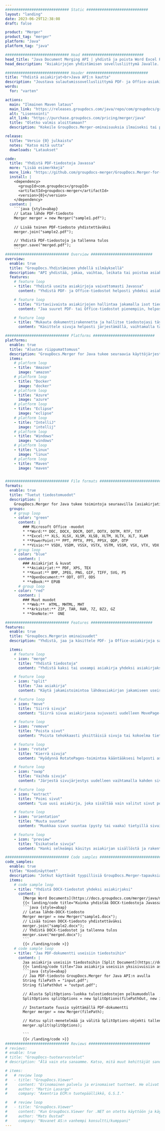 ```yaml
---
############################# Static ############################
layout: "landing"
date: 2023-06-29T12:38:08
draft: false

product: "Merger"
product_tag: "merger"
platform: "Java"
platform_tag: "java"

############################# Head ############################
head_title: "Java Document Merging API | yhdistä ja poista Word Excel PDF XPS EPUB"
head_description: "Asiakirjojen yhdistämisen sovellusliittymä Javalle. Yhdistä, jaa, vaihda, järjestä ja poista PDF-, Microsoft Word-, Excel-, esityksiä, Visio-, XPS- ja EPUB-muotoisia sivuja."

############################# Header ############################
title: "Yhdistä asiakirjat<br>Java API:n kautta"
description: "Joustava sulautumissovellusliittymä PDF- ja Office-asiakirjojen yhdistämiseen, jakamiseen tai muokkaamiseen"
words:
  for: "varten"

actions:
  main: "Ilmainen Maven lataus"
  main_link: "https://releases.groupdocs.com/java/repo/com/groupdocs/groupdocs-merger/"
  alt: "Lisensointi"
  alt_link: "https://purchase.groupdocs.com/pricing/merger/java"
  title: "Oletko valmis aloittamaan?"
  description: "Kokeile GroupDocs.Merger-ominaisuuksia ilmaiseksi tai pyydä lisenssi"

release:
  title: "Versio {0} julkaistu"
  notes: "Katso mitä uutta"
  downloads: "Lataukset"

code:
  title: "Yhdistä PDF-tiedostoja Javassa"
  more: "Lisää esimerkkejä"
  more_link: "https://github.com/groupdocs-merger/GroupDocs.Merger-for-Java"
  install: |
    <dependency>
      <groupId>com.groupdocs</groupId>
      <artifactId>groupdocs-merger</artifactId>
      <version>{0}</version>
    </dependency>
  content: |
    ```java {style=abap}   
    // Lataa lähde PDF-tiedosto
    Merger merger = new Merger("sample1.pdf");
    
    // Lisää toinen PDF-tiedosto yhdistettäväksi
    merger.join("sample2.pdf");

    // Yhdistä PDF-tiedostoja ja tallenna tulos
    merger.save("merged.pdf");
    ```
############################# Overview ############################
overview:
  enable: true
  title: "GroupDocs.Yhdistäminen yhdellä silmäyksellä"
  description: "API yhdistää, jakaa, vaihtaa, leikata tai poistaa asiakirjoja, dioja ja kaavioita Java-sovelluksissa"
  features:
    # feature loop
    - title: "Yhdistä useita asiakirjoja vaivattomasti Javassa"
      content: "Yhdistä PDF- ja Office-tiedostot helposti yhdeksi asiakirjaksi Javassa hyödyntäen GroupDocs.Merger-kirjaston ominaisuuksia. Hyödynnä sen laajaa muototukea, jonka avulla voit yhdistää saumattomasti eri tiedostotyyppejä, mikä johtaa kätevään ja virtaviivaiseen yhdistämisprosessiin."

    # feature loop
    - title: "Virtaviivaista asiakirjojen hallintaa jakamalla isot tiedostot helposti"
      content: "Jaa suuret PDF- tai Office-tiedostot pienempiin, helposti käsiteltäviin osiin. Voit jakaa asiakirjoja tiettyjen sivujen, alueiden perusteella tai jopa poimia yksittäisiä sivuja helposti ja kätevästi. Virtaviivaista asiakirjojen hallintaa hyödyntämällä GroupDocs.Merger-kirjaston saumattomia ominaisuuksia ja tee tiedostoistasi organisoidumpia ja hallittavampia."

    # feature loop
    - title: "Mukauta dokumenttirakennetta ja hallitse tiedostojasi täysin"
      content: "Käsittele sivuja helposti järjestämällä, vaihtamalla tai poistamalla ne. Järjestä ja räätälöi asiakirjasi erityisvaatimustesi mukaan joustavasti luodaksesi yksilöllisen tiedostorakenteen."

############################# Platforms ############################
platforms:
  enable: true
  title: "Alustan riippumattomuus"
  description: "GroupDocs.Merger for Java tukee seuraavia käyttöjärjestelmiä, kehyksiä ja paketinhallintaohjelmia"
  items:
    # platform loop
    - title: "Amazon"
      image: "amazon"
    # platform loop
    - title: "Docker"
      image: "docker"
    # platform loop
    - title: "Azure"
      image: "azure"
    # platform loop
    - title: "Eclipse"
      image: "eclipse"
    # platform loop
    - title: "IntelliJ"
      image: "intellij"
    # platform loop
    - title: "Windows"
      image: "windows"
    # platform loop
    - title: "Linux"
      image: "linux"
    # platform loop
    - title: "Maven"
      image: "maven"


############################# File formats ############################
formats:
  enable: true
  title: "Tuetut tiedostomuodot"
  description: |
    GroupDocs.Merger for Java tukee toimintoja seuraavilla [asiakirjatiedostomuodoilla](https://docs.groupdocs.com/merger/java/supported-document-formats/).
  groups:
    # group loop
    - color: "green"
      content: |
        ### Microsoft Office -muodot
        * **Word:** DOC, DOCX, DOCM, DOT, DOTX, DOTM, RTF, TXT
        * **Excel:** XLS, XLSX, XLSM, XLSB, XLTM, XLTX, XLT, XLAM
        * **PowerPoint:** PPT, PPTX, PPS, PPSX, ODP, OTP
        * **Visio:** VSDX, VSDM, VSSX, VSTX, VSTM, VSSM, VSX, VTX, VDX
    # group loop
    - color: "blue"
      content: |
        ### Asiakirjat & kuvat
        * **Asiakirjat:** PDF, XPS, TEX
        * **Kuvat:** BMP, JPEG, PNG, GIF, TIFF, SVG, PS
        * **OpenDocument:** ODT, OTT, ODS
        * **eBook:** EPUB
      # group loop
    - color: "red"
      content: |
        ### Muut muodot
        * **Web:**  HTML, MHTML, MHT
        * **Arkistot:** ZIP, TAR, RAR, 7Z, BZ2, GZ
        * **OneNote:**  ONE

############################# Features ############################
features:
  enable: true
  title: "GroupDocs.Mergerin ominaisuudet"
  description: "Yhdistä, jaa ja käsittele PDF- ja Office-asiakirjoja saumattomasti"

  items:
    # feature loop
    - icon: "merge"
      title: "Yhdistä tiedostoja"
      content: "Yhdistä kaksi tai useampi asiakirja yhdeksi asiakirjaksi yhdistämällä tietyt sivut tai sivualueet useista lähdeasiakirjoista."

    # feature loop
    - icon: "split"
      title: "Jaa asiakirja"
      content: "Käytä jakamistoimintoa lähdeasiakirjan jakamiseen useisiin tuloksena oleviin asiakirjoihin, mikä mahdollistaa tiedostojen tehokkaan järjestämisen ja hallinnan."

    # feature loop
    - icon: "move"
      title: "Siirrä sivuja"
      content: "Siirrä sivua asiakirjassa sujuvasti uudelleen MovePage-ominaisuuden avulla."

    # feature loop
    - icon: "remove"
      title: "Poista sivut"
      content: "Poista tehokkaasti yksittäisiä sivuja tai kokoelma tiettyjä sivunumeroita lähdeasiakirjasta RemovePages-ominaisuuden avulla."

    # feature loop
    - icon: "rotate"
      title: "Kierrä sivuja"
      content: "Hyödynnä RotatePages-toimintoa kääntääksesi helposti asiakirjan sivuja määrittämällä kiertokulmaksi 90, 180 tai 270 astetta"

    # feature loop
    - icon: "swap"
      title: "Vaihda sivuja"
      content: "Järjestä sivujärjestys uudelleen vaihtamalla kahden sivun paikkaa lähdedokumentissa ja tuottamalla uusi asiakirja."

    # feature loop
    - icon: "extract"
      title: "Poimi sivut"
      content: "Luo uusi asiakirja, joka sisältää vain valitut sivut poimimalla tietyt sivut tai sivualueet lähdeasiakirjasta."

    # feature loop
    - icon: "orientation"
      title: "Muuta suuntaa"
      content: "Muokkaa sivun suuntaa (pysty tai vaaka) tietyillä sivuilla tai asiakirjan kaikilla sivuilla käyttämällä ChangeOrientation-toimintoa."

    # feature loop
    - icon: "preview"
      title: "Esikatsele sivuja"
      content: "Hanki selkeämpi käsitys asiakirjan sisällöstä ja rakenteesta luomalla kuvaesitykset sen sivuista. Tee esikatselut kaikista tai vain tietyistä sivuista."

############################# Code samples ############################
code_samples:
  enable: true
  title: "Koodinäytteet"
  description: "Jotkut käyttävät tyypillisiä GroupDocs.Merger-tapauksia Java-operaatioille"
  items:
    # code sample loop
    - title: "Yhdistä DOCX-tiedostot yhdeksi asiakirjaksi"
      content: |
        [Merge Word Documents](https://docs.groupdocs.com/merger/java/merge/word/) -ominaisuuden avulla voit yhdistää kokonaisia ​​DOCX-tiedostoja yhdeksi asiakirjaksi lataamalla lähdetiedoston ja lisäämällä DOCX-tiedostoja liitettäviksi. ja tallentaa yhdistetyn asiakirjan. Alla on Java-koodinpätkä, joka havainnollistaa yhdistämisprosessia:
        {{< landing/code title="Kuinka yhdistää DOCX-tiedostoja Javassa">}}
        ```java {style=abap}   
        // Lataa lähde-DOCX-tiedosto
        Merger merger = new Merger("sample1.docx");
        // Lisää toinen DOCX-tiedosto yhdistettäväksi
        merger.join("sample2.docx");
        // Yhdistä DOCX-tiedostot ja tallenna tulos
        merger.save("merged.docx");
        ```
        {{< /landing/code >}}
    # code sample loop
    - title: "Jaa PDF-dokumentti useisiin tiedostoihin"
      content: |
        Jaa asiakirja useisiin tiedostoihin [Split Document](https://docs.groupdocs.com/merger/java/split-document/) -ominaisuuden avulla yksinkertaistaaksesi tiettyjen osioiden tai sivujen hallintaa ja poimimista suurista asiakirjoista. Sen avulla voit jakaa asiakirjat pienempiin osiin eri kriteerien perusteella - sivualueen, aloitus-/loppusivujen, parittomien/parillisten sivunumeroiden jne. mukaan.
        {{< landing/code title="Jaa asiakirja useisiin yksisivuisiin asiakirjoihin">}}
        ```java {style=abap}   
        // Jaa PDF-tiedosto GroupDocs.Merger for Java API:n avulla
        String filePath = "input.pdf";
        String filePathOut = "output.pdf";

        // Alusta SplitOptions-luokka tulostiedostojen polkumuodolla
        SplitOptions splitOptions = new SplitOptions(filePathOut, new int[] { 3, 6, 8 });

        // Instantaate fuusio syöttämällä PDF-dokumentti
        Merger merger = new Merger(filePath);

        // Kutsu split-menetelmää ja välitä SplitOptions-objekti tallentaaksesi tuloksena olevat asiakirjat
        merger.split(splitOptions);
  
        ```
        {{< /landing/code >}}
############################# Reviews ############################
# reviews:
# enable: true
# title: "GroupDocs-tuotearvostelut"
# description: "Älä vain ota sanaamme. Katso, mitä muut kehittäjät sanovat sovellusliittymistämme"

# items:
#   # review loop
#   - title: "GroupDocs.Viewer"
#     content: "Erinomainen palvelu ja erinomaiset tuotteet. He olivat erittäin avuliaita ja reagoivia GroupDocs.Viewer for .NET -toteutusprosessin aikana, emmekä voi suositella heitä tarpeeksi voimakkaasti."
#     author: "Martin Lasarga"
#     company: "Axentria ECM:n tuotepäällikkö, G.S.I."

#   # review loop
#   - title: "GroupDocs.Viewer"
#     content: "Kun GroupDocs.Viewer for .NET on otettu käyttöön ja käytetty projektissa, se näyttää toimivan erittäin hyvin. Olen testannut monilla asiakirjoilla ja toistaiseksi hyvin. Kaikki, mitä olen heittänyt siihen, näkyy kauniisti ja näyttää yhtä hyvältä kuin PDF-katseluohjelmassa tai MS Wordissa."
#     author: "Mats Oustad"
#     company: "Novanet AS:n vanhempi konsultti/kumppani"
---
```

